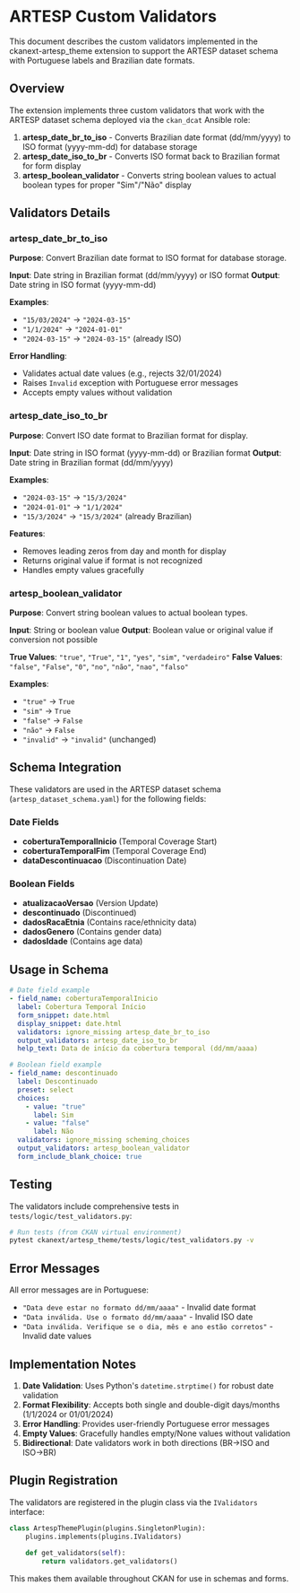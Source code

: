 # ARTESP Custom Validators

This document describes the custom validators implemented in the ckanext-artesp_theme extension to support the ARTESP dataset schema with Portuguese labels and Brazilian date formats.

## Overview

The extension implements three custom validators that work with the ARTESP dataset schema deployed via the `ckan_dcat` Ansible role:

1. **artesp_date_br_to_iso** - Converts Brazilian date format (dd/mm/yyyy) to ISO format (yyyy-mm-dd) for database storage
2. **artesp_date_iso_to_br** - Converts ISO format back to Brazilian format for form display
3. **artesp_boolean_validator** - Converts string boolean values to actual boolean types for proper "Sim"/"Não" display

## Validators Details

### artesp_date_br_to_iso

**Purpose**: Convert Brazilian date format to ISO format for database storage.

**Input**: Date string in Brazilian format (dd/mm/yyyy) or ISO format
**Output**: Date string in ISO format (yyyy-mm-dd)

**Examples**:
- `"15/03/2024"` → `"2024-03-15"`
- `"1/1/2024"` → `"2024-01-01"`
- `"2024-03-15"` → `"2024-03-15"` (already ISO)

**Error Handling**:
- Validates actual date values (e.g., rejects 32/01/2024)
- Raises `Invalid` exception with Portuguese error messages
- Accepts empty values without validation

### artesp_date_iso_to_br

**Purpose**: Convert ISO date format to Brazilian format for display.

**Input**: Date string in ISO format (yyyy-mm-dd) or Brazilian format
**Output**: Date string in Brazilian format (dd/mm/yyyy)

**Examples**:
- `"2024-03-15"` → `"15/3/2024"`
- `"2024-01-01"` → `"1/1/2024"`
- `"15/3/2024"` → `"15/3/2024"` (already Brazilian)

**Features**:
- Removes leading zeros from day and month for display
- Returns original value if format is not recognized
- Handles empty values gracefully

### artesp_boolean_validator

**Purpose**: Convert string boolean values to actual boolean types.

**Input**: String or boolean value
**Output**: Boolean value or original value if conversion not possible

**True Values**: `"true"`, `"True"`, `"1"`, `"yes"`, `"sim"`, `"verdadeiro"`
**False Values**: `"false"`, `"False"`, `"0"`, `"no"`, `"não"`, `"nao"`, `"falso"`

**Examples**:
- `"true"` → `True`
- `"sim"` → `True`
- `"false"` → `False`
- `"não"` → `False`
- `"invalid"` → `"invalid"` (unchanged)

## Schema Integration

These validators are used in the ARTESP dataset schema (`artesp_dataset_schema.yaml`) for the following fields:

### Date Fields
- **coberturaTemporalInicio** (Temporal Coverage Start)
- **coberturaTemporalFim** (Temporal Coverage End)
- **dataDescontinuacao** (Discontinuation Date)

### Boolean Fields
- **atualizacaoVersao** (Version Update)
- **descontinuado** (Discontinued)
- **dadosRacaEtnia** (Contains race/ethnicity data)
- **dadosGenero** (Contains gender data)
- **dadosIdade** (Contains age data)

## Usage in Schema

```yaml
# Date field example
- field_name: coberturaTemporalInicio
  label: Cobertura Temporal Início
  form_snippet: date.html
  display_snippet: date.html
  validators: ignore_missing artesp_date_br_to_iso
  output_validators: artesp_date_iso_to_br
  help_text: Data de início da cobertura temporal (dd/mm/aaaa)

# Boolean field example
- field_name: descontinuado
  label: Descontinuado
  preset: select
  choices:
    - value: "true"
      label: Sim
    - value: "false"
      label: Não
  validators: ignore_missing scheming_choices
  output_validators: artesp_boolean_validator
  form_include_blank_choice: true
```

## Testing

The validators include comprehensive tests in `tests/logic/test_validators.py`:

```bash
# Run tests (from CKAN virtual environment)
pytest ckanext/artesp_theme/tests/logic/test_validators.py -v
```

## Error Messages

All error messages are in Portuguese:

- `"Data deve estar no formato dd/mm/aaaa"` - Invalid date format
- `"Data inválida. Use o formato dd/mm/aaaa"` - Invalid ISO date
- `"Data inválida. Verifique se o dia, mês e ano estão corretos"` - Invalid date values

## Implementation Notes

1. **Date Validation**: Uses Python's `datetime.strptime()` for robust date validation
2. **Format Flexibility**: Accepts both single and double-digit days/months (1/1/2024 or 01/01/2024)
3. **Error Handling**: Provides user-friendly Portuguese error messages
4. **Empty Values**: Gracefully handles empty/None values without validation
5. **Bidirectional**: Date validators work in both directions (BR→ISO and ISO→BR)

## Plugin Registration

The validators are registered in the plugin class via the `IValidators` interface:

```python
class ArtespThemePlugin(plugins.SingletonPlugin):
    plugins.implements(plugins.IValidators)
    
    def get_validators(self):
        return validators.get_validators()
```

This makes them available throughout CKAN for use in schemas and forms.
